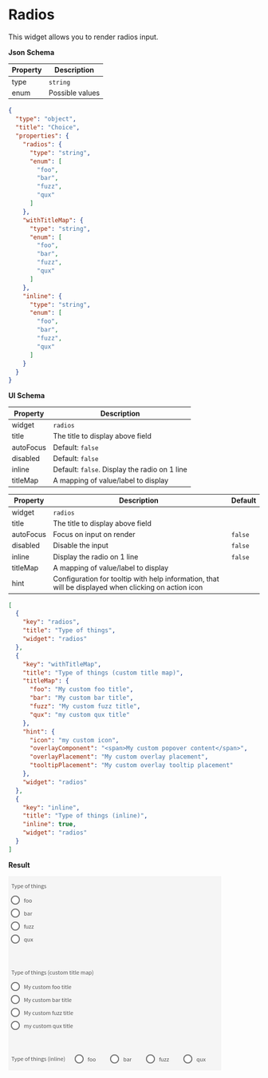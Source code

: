 # Radios

This widget allows you to render radios input.

**Json Schema**

| Property | Description |
|---|---|
| type | `string` |
| enum | Possible values |

```json
{
  "type": "object",
  "title": "Choice",
  "properties": {
    "radios": {
      "type": "string",
      "enum": [
        "foo",
        "bar",
        "fuzz",
        "qux"
      ]
    },
    "withTitleMap": {
      "type": "string",
      "enum": [
        "foo",
        "bar",
        "fuzz",
        "qux"
      ]
    },
    "inline": {
      "type": "string",
      "enum": [
        "foo",
        "bar",
        "fuzz",
        "qux"
      ]
    }
  }
}
```

**UI Schema**

| Property | Description |
|---|---|
| widget | `radios` |
| title | The title to display above field |
| autoFocus | Default: `false` |
| disabled | Default: `false` |
| inline | Default: `false`. Display the radio on 1 line |
| titleMap | A mapping of value/label to display |

| Property | Description | Default |
|---|---|---|
| widget | `radios` |  |
| title | The title to display above field |  |
| autoFocus | Focus on input on render | `false` |
| disabled | Disable the input | `false` |
| inline | Display the radio on 1 line | `false` |
| titleMap | A mapping of value/label to display |  |
| hint | Configuration for tooltip with help information, that will be displayed when clicking on action icon | |

```json
[
  {
    "key": "radios",
    "title": "Type of things",
    "widget": "radios"
  },
  {
    "key": "withTitleMap",
    "title": "Type of things (custom title map)",
    "titleMap": {
      "foo": "My custom foo title",
      "bar": "My custom bar title",
      "fuzz": "My custom fuzz title",
      "qux": "my custom qux title"
    },
    "hint": {
      "icon": "my custom icon",
      "overlayComponent": "<span>My custom popover content</span>",
      "overlayPlacement": "My custom overlay placement",
      "tooltipPlacement": "My custom overlay tooltip placement"
    },
    "widget": "radios"
  },
  {
    "key": "inline",
    "title": "Type of things (inline)",
    "inline": true,
    "widget": "radios"
  }
]
```

**Result**

![Radios](screenshot.png)
